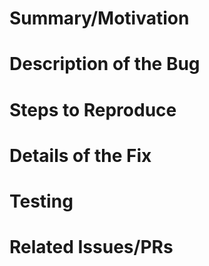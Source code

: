 # Summary/Motivation

# Description of the Bug

# Steps to Reproduce

# Details of the Fix

# Testing

# Related Issues/PRs
